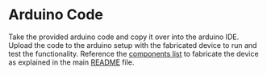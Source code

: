 # Arduino Code
Take the provided arduino code and copy it over into the arduino IDE. Upload the code to the arduino setup with the fabricated device to run and test the functionality. Reference the [components list](/Components.md) to fabricate the device as explained in the main [README](/README.md) file.
